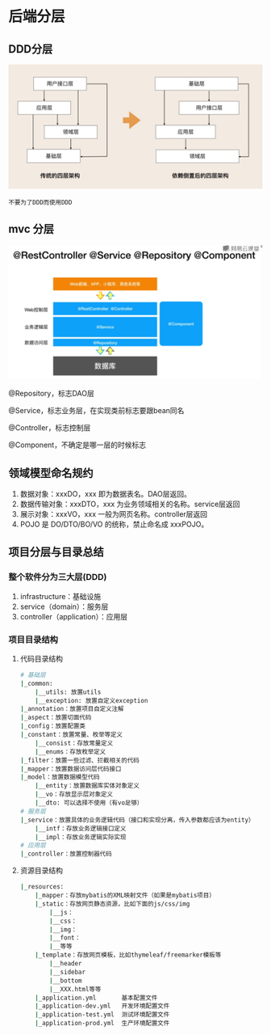# 后端分层

## DDD分层

![](h.png)

`不要为了DDD而使用DDD`

## mvc 分层

![](f.png)

@Repository，标志DAO层

@Service，标志业务层，在实现类前标志要跟bean同名

@Controller，标志控制层

@Component，不确定是哪一层的时候标志

## 领域模型命名规约
1. 数据对象：xxxDO，xxx 即为数据表名。DAO层返回。
2. 数据传输对象：xxxDTO，xxx 为业务领域相关的名称。service层返回
3. 展示对象：xxxVO，xxx 一般为网页名称。controller层返回
4. POJO 是 DO/DTO/BO/VO 的统称，禁止命名成 xxxPOJO。

## 项目分层与目录总结

### 整个软件分为三大层(DDD)
1. infrastructure：基础设施
2. service（domain）：服务层
3. controller（application）：应用层

### 项目目录结构

1. 代码目录结构
    ```sh
    # 基础层
    |_common: 
        |__utils: 放置utils
        |__exception: 放置自定义exception
    |_annotation：放置项目自定义注解
    |_aspect：放置切面代码
    |_config：放置配置类
    |_constant：放置常量、枚举等定义
        |__consist：存放常量定义
        |__enums：存放枚举定义
    |_filter：放置一些过滤、拦截相关的代码
    |_mapper：放置数据访问层代码接口
    |_model：放置数据模型代码
        |__entity：放置数据库实体对象定义
        |__vo：存放显示层对象定义
        |__dto: 可以选择不使用（有vo足够）
    # 服务层
    |_service：放置具体的业务逻辑代码（接口和实现分离，传入参数都应该为entity）
        |__intf：存放业务逻辑接口定义
        |__impl：存放业务逻辑实际实现
    # 应用层
    |_controller：放置控制器代码
    ```

2. 资源目录结构
    ```sh
    |_resources: 
        |_mapper：存放mybatis的XML映射文件（如果是mybatis项目）
        |_static：存放网页静态资源，比如下面的js/css/img
            |__js：
            |__css：
            |__img：
            |__font：
            |__等等
        |_template：存放网页模板，比如thymeleaf/freemarker模板等
            |__header
            |__sidebar
            |__bottom
            |__XXX.html等等
        |_application.yml       基本配置文件
        |_application-dev.yml   开发环境配置文件
        |_application-test.yml  测试环境配置文件
        |_application-prod.yml  生产环境配置文件
    ```